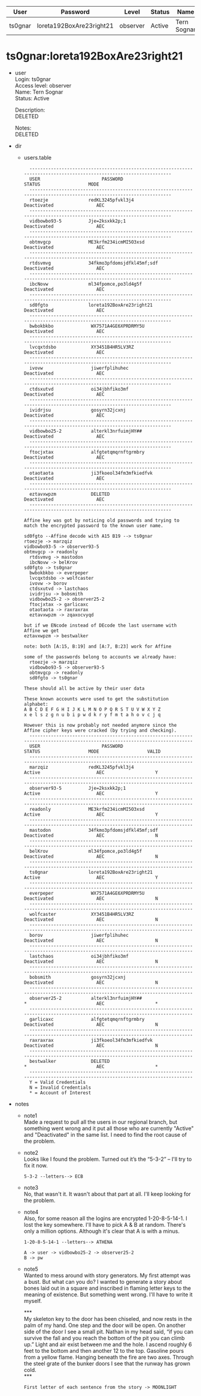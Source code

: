 | User         | Password                          | Level    | Status     | Name          |  
|--------------|-----------------------------------|----------|------------|---------------|    
| ts0gnar      | loreta192BoxAre23right21          | observer | Active     | Tern Sognar   | 

# ts0gnar:loreta192BoxAre23right21 

* user<br>
  Login: ts0gnar<br>
  Access level: observer<br>
  Name: Tern Sognar<br>
  Status: Active<br>

  Description:<br>
  DELETED<br>

  Notes:<br>
  DELETED<br>

* dir
  * users.table<br>
    ```
      --------------------------------------------------------------------------------------------------------------------
      USER                       PASSWORD                                     STATUS                  MODE
      --------------------------------------------------------------------------------------------------------------------
      rtoezje               redKL3245pfvkl3j4                              Deactivated                AEC
      --------------------------------------------------------------------------------------------------------------------
      vidbowbo93-5          Jje=2ksxkk2p;1                                 Deactivated                AEC
      --------------------------------------------------------------------------------------------------------------------
      obtmvgcp              ME3krfm234icmMI5O3xsd                          Deactivated                AEC
      --------------------------------------------------------------------------------------------------------------------
      rtdsvmvg              34fkmo3pfdomsjdfkl45mf;sdf                     Deactivated                AEC
      --------------------------------------------------------------------------------------------------------------------
      ibcNovw               ml34fpomce,po3ld4g5f                           Deactivated                AEC
      --------------------------------------------------------------------------------------------------------------------
      sd0fgto               loreta192BoxAre23right21                       Deactivated                AEC
      --------------------------------------------------------------------------------------------------------------------
      bwbokbkbo              WX7571A4GE6XPRDRMY5U                          Deactivated                AEC
      --------------------------------------------------------------------------------------------------------------------
      lvcqxtdsbo             XY3451B4HR5LV3RZ                              Deactivated                AEC
      --------------------------------------------------------------------------------------------------------------------
      ivovw                  jiwerfplihuhec                                Deactivated                AEC
      --------------------------------------------------------------------------------------------------------------------
      ctdsxutvd              oi34jbhfiko3mf                                Deactivated                AEC
      --------------------------------------------------------------------------------------------------------------------
      ividrjsu               gosyrn32jcxnj                                 Deactivated                AEC
      --------------------------------------------------------------------------------------------------------------------
      vidbowbo25-2           alterkl3nrfuimjHY##                           Deactivated                AEC
      --------------------------------------------------------------------------------------------------------------------
      ftocjxtax              alfgtetqmqrnftgrmbry                          Deactivated                AEC
      --------------------------------------------------------------------------------------------------------------------
      otaotaota              ji3fkoeol34fm3mfkiedfvk                       Deactivated                AEC
      --------------------------------------------------------------------------------------------------------------------
      eztavxwpzm             DELETED                                       Deactivated                AEC
      --------------------------------------------------------------------------------------------------------------------
    ```


    ```
    Affine key was got by noticing old passwords and trying to match the encrypted password to the known user name.
    
    sd0fgto --Affine decode with A15 B19 --> ts0gnar
    rtoezje -> marzqiz
    vidbowbo93-5 -> observer93-5
    obtmvgcp -> readonly
      rtdsvmvg -> mastodon
      ibcNovw -> belKrov
    sd0fgto -> ts0gnar
      bwbokbkbo -> everpeper
      lvcqxtdsbo -> wolfcaster
      ivovw -> borov
      ctdsxutvd -> lastchaos
      ividrjsu -> bobsmith
      vidbowbo25-2 -> observer25-2
      ftocjxtax -> garlicaxc
      otaotaota -> raxraxrax
      eztavxwpzm -> zqaxocvyqd

    but if we ENcode instead of DEcode the last username with Affine we get
    eztavxwpzm -> bestwalker

    note: both [A:15, B:19] and [A:7, B:23] work for Affine
    ```
    
    ```
    some of the passwords belong to accounts we already have:
      rtoezje -> marzqiz
      vidbowbo93-5 -> observer93-5
      obtmvgcp -> readonly
      sd0fgto -> ts0gnar

    These should all be active by their user data

    These known accounts were used to get the substitution alphabet:
    A B C D E F G H I J K L M N O P Q R S T U V W X Y Z
    x e l s z g n u b i p w d k r y f m t a h o v c j q

    However this is now probably not needed anymore since the Affine cipher keys were cracked (by trying and checking).
      ----------------------------------------------------------------------------------------------------------------------------
      USER                       PASSWORD                                     STATUS                  MODE                  VALID
      ----------------------------------------------------------------------------------------------------------------------------
      marzqiz               redKL3245pfvkl3j4                              Active                     AEC                   Y
      ----------------------------------------------------------------------------------------------------------------------------
      observer93-5          Jje=2ksxkk2p;1                                 Active                     AEC                   Y
      ----------------------------------------------------------------------------------------------------------------------------
      readonly              ME3krfm234icmMI5O3xsd                          Active                     AEC                   Y
      ----------------------------------------------------------------------------------------------------------------------------
      mastodon              34fkmo3pfdomsjdfkl45mf;sdf                     Deactivated                AEC                   N
      ----------------------------------------------------------------------------------------------------------------------------
      belKrov               ml34fpomce,po3ld4g5f                           Deactivated                AEC                   N
      ----------------------------------------------------------------------------------------------------------------------------
      ts0gnar               loreta192BoxAre23right21                       Active                     AEC                   Y
      ----------------------------------------------------------------------------------------------------------------------------
      everpeper              WX7571A4GE6XPRDRMY5U                          Deactivated                AEC                   N
      ----------------------------------------------------------------------------------------------------------------------------
      wolfcaster             XY3451B4HR5LV3RZ                              Deactivated                AEC                   N
      ----------------------------------------------------------------------------------------------------------------------------
      borov                  jiwerfplihuhec                                Deactivated                AEC                   N
      ----------------------------------------------------------------------------------------------------------------------------
      lastchaos              oi34jbhfiko3mf                                Deactivated                AEC                   N
      ----------------------------------------------------------------------------------------------------------------------------
      bobsmith               gosyrn32jcxnj                                 Deactivated                AEC                   N
      ----------------------------------------------------------------------------------------------------------------------------
      observer25-2           alterkl3nrfuimjHY##                           *                          AEC                   *
      ----------------------------------------------------------------------------------------------------------------------------
      garlicaxc              alfgtetqmqrnftgrmbry                          Deactivated                AEC                   N
      ----------------------------------------------------------------------------------------------------------------------------
      raxraxrax              ji3fkoeol34fm3mfkiedfvk                       Deactivated                AEC                   N
      ----------------------------------------------------------------------------------------------------------------------------
      bestwalker             DELETED                                       *                          AEC                   *
      ----------------------------------------------------------------------------------------------------------------------------
      Y = Valid Credentials
      N = Invalid Credentials
      * = Account of Interest
    ```

* notes
  * note1 <br>
    Made a request to pull all the users in our regional branch, but something went wrong and it put all those who are currently "Active" and "Deactivated" in the same list. I need to find the root cause of the problem.
  * note2 <br>
    Looks like I found the problem. Turned out it’s the “5-3-2” – I'll try to fix it now.<br>
    ```
    5-3-2 --letters--> ECB
    ```
  * note3 <br>
    No, that wasn't it. It wasn't about that part at all. I'll keep looking for the problem.
  * note4 <br>
    Also, for some reason all the logins are encrypted 1-20-8-5-14-1. I lost the key somewhere. I'll have to pick A & B at random. There's only a million options. Although it's clear that A is with a minus.<br>
    ```
    1-20-8-5-14-1 --letters--> ATHENA

    A -> user -> vidbowbo25-2 -> observer25-2
    B -> pw
    ```
  * note5 <br>
    Wanted to mess around with story generators. My first attempt was a bust. But what can you do? I wanted to generate a story about bones laid out in a square and inscribed in flaming letter keys to the meaning of existence. But something went wrong. I'll have to write it myself.

    \*\*\*<br>
    My skeleton key to the door has been chiseled, and now rests in the palm of my hand. One step and the door will be open. On another side of the door I see a small pit. Nathan in my head said, “if you can survive the fall and you reach the bottom of the pit you can climb up.” Light and air exist between me and the hole. I ascend roughly 6 feet to the bottom and then another 12 to the top. Gasoline pours from a yellow flame. Hanging beneath the fire are two axes. Through the steel grate of the bunker doors I see that the runway has grown cold. <br>
    \*\*\*<br>
    ```
    First letter of each sentence from the story -> MOONLIGHT
    ```
